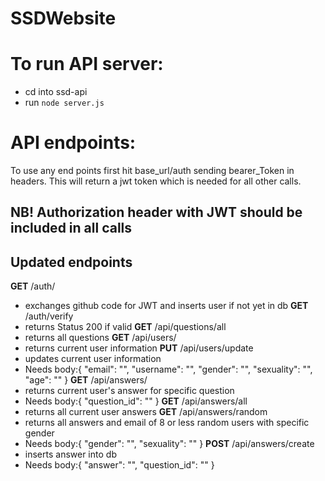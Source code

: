 # SSDWebsite

# To run API server:

* cd into ssd-api
* run ```node server.js```

# API endpoints:

To use any end points first hit base_url/auth sending bearer_Token in headers.
This will return a jwt token which is needed for all other calls.

## NB! Authorization header with JWT should be included in all calls

## Updated endpoints
**GET** /auth/
  - exchanges github code for JWT and inserts user if not yet in db
**GET** /auth/verify
  - returns Status 200 if valid
**GET** /api/questions/all
  - returns all questions
**GET** /api/users/
  - returns current user information
**PUT** /api/users/update
  - updates current user information
  - Needs body:{ "email": "", "username": "", "gender": "", "sexuality": "", "age": "" }
**GET** /api/answers/
  - returns current user's answer for specific question
  - Needs body:{ "question_id": "" }
**GET** /api/answers/all
  - returns all current user answers
**GET** /api/answers/random
  - returns all answers and email of 8 or less random users with specific gender
  - Needs body:{ "gender": "", "sexuality": "" }
**POST** /api/answers/create
  - inserts answer into db
  - Needs body:{ "answer": "", "question_id": "" }
